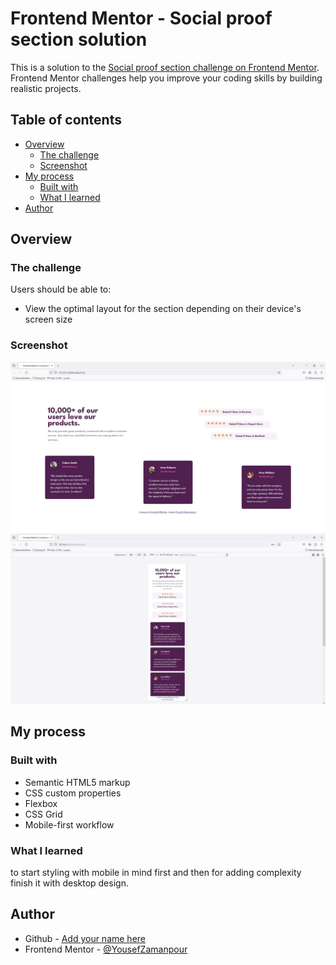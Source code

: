 # Frontend Mentor - Social proof section solution

This is a solution to the [Social proof section challenge on Frontend Mentor](https://www.frontendmentor.io/challenges/social-proof-section-6e0qTv_bA). Frontend Mentor challenges help you improve your coding skills by building realistic projects.

## Table of contents

- [Overview](#overview)
  - [The challenge](#the-challenge)
  - [Screenshot](#screenshot)
- [My process](#my-process)
  - [Built with](#built-with)
  - [What I learned](#what-i-learned)
- [Author](#author)

## Overview

### The challenge

Users should be able to:

- View the optimal layout for the section depending on their device's screen size

### Screenshot

![](./screenshot.jpg)
![](./screenshot-mobile.jpg)

## My process

### Built with

- Semantic HTML5 markup
- CSS custom properties
- Flexbox
- CSS Grid
- Mobile-first workflow

### What I learned

to start styling with mobile in mind first and then for adding complexity finish it with desktop design.

## Author

- Github - [Add your name here](https://github.com/YousefZamanpour)
- Frontend Mentor - [@YousefZamanpour](https://www.frontendmentor.io/profile/YousefZamanpour)

